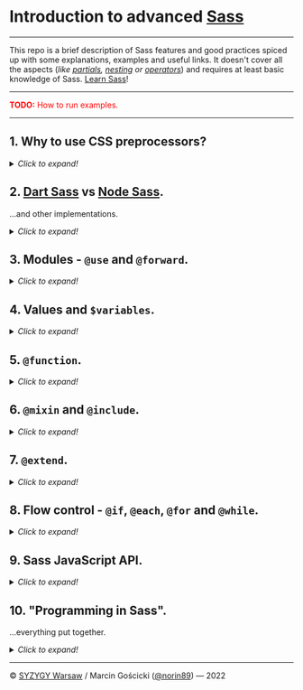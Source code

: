 # Introduction to advanced [Sass](https://sass-lang.com/)

____

This repo is a brief description of Sass features and good practices spiced up with some explanations, examples
and useful links. It doesn't cover all the aspects (_like [partials](https://sass-lang.com/documentation/at-rules/use#partials),
[nesting](https://sass-lang.com/documentation/style-rules#nesting) or [operators](https://sass-lang.com/documentation/operators)_)
and requires at least basic knowledge of Sass. [Learn Sass](https://sass-lang.com/guide)!

____

<p style="color: red;">
  <strong>TODO:</strong>
  How to run examples.
</p>

____

## 1. Why to use CSS preprocessors?
<details>
<summary><i>Click to expand!</i></summary>

Simply, not everything is yet possible in pure CSS. However, some things like variables
([CSS Custom Properties](https://www.w3.org/TR/css-variables-1/)) are available and others like
[CSS Nesting](https://www.w3.org/TR/css-nesting-1/), or [Custom Media Queries](https://www.w3.org/TR/mediaqueries-5/#custom-mq)
are on the way!

**Unfortunately there are still many things that can't be achieved yet and soon with pure CSS:**
- built-in and custom functions, loops, mixins, extending, etc.,
- complex variable types like objects or arrays,
- sane code splitting into multiple files.

**Further readings:**
- [What is the difference between CSS variables and preprocessor variables?](https://css-tricks.com/difference-between-types-of-css-variables/) — css-tricks.com
</details>

## 2. [Dart Sass](https://sass-lang.com/dart-sass) vs [Node Sass](https://www.npmjs.com/package/node-sass).
...and other implementations.
<details>
<summary><i>Click to expand!</i></summary>

**Dart Sass is the only actively maintained Sass implementation**. [LibSass](https://sass-lang.com/libsass)
and Node Sass (_which is only a wrapper for LibSass_) are deprecated - they are getting only fixes to major bugs
and security issues, no new features. [Ruby Sass](https://sass-lang.com/ruby-sass) is dead.

The major new feature available only in Dart Sass is a module system. **Sass Modules** comes with namespaces,
new at-rules (`@use` and `@forward`) and built-in modules that includes (_not only_) built-in functions.

**Further readings:**
- [LibSass is Deprecated](https://sass-lang.com/blog/libsass-is-deprecated) — sass-lang.com
- [Announcing Dart Sass](https://sass-lang.com/blog/announcing-dart-sass) — sass-lang.com
- **[Introducing Sass Modules](https://css-tricks.com/introducing-sass-modules/)** — css-tricks.com
</details>

## 3. Modules - `@use` and `@forward`.
<details>
<summary><i>Click to expand!</i></summary>

The old-way in Sass was to `@import` files to combine them into single CSS file or to use `$var`s, `@mixin`s
or `@function`s from another SCSS files. **Modules resolve drawbacks of `@import`, which are:**
1. **Global scope**:
All members (vars, mixins and functions) are globally accessible and hard to trace where are defined.
2. **Naming collisions**:
Because of global scope that is easy to unintentionally override some members. _That's why prefixes like
`$button-height` were widely used._
3. **May be confused** with [native CSS `@import` rule](https://www.w3.org/TR/css-cascade-3/#at-import).
4. **`@import` is slower than `@use`** as it executes stylesheet and emits CSS on every occurrence.

`@forward` rule works similar to `@use` but allows other modules to be `@use`d directly from module where are forwarded.
It's handful when you want to organize stylesheets across many files but provide single entry point - great for UI libraries!

[Examples.](src/examples/3-modules)

**Further readings:**
- [Sass: Documentation - @import](https://sass-lang.com/documentation/at-rules/import) — sass-lang.com
- [Sass: Documentation - @use](https://sass-lang.com/documentation/at-rules/use) — sass-lang.com
- [Sass: Documentation - @forward](https://sass-lang.com/documentation/at-rules/forward) — sass-lang.com
</details>

## 4. Values and `$variables`.
<details>
<summary><i>Click to expand!</i></summary>

<p style="color: red;">
  <strong>TODO:</strong>
  Complex value types like Maps and Lists.
</p>

**Further readings:**
- [Sass: Documentation - Values](https://sass-lang.com/documentation/values) — sass-lang.com
- [Sass: Documentation - Variables](https://sass-lang.com/documentation/variables) — sass-lang.com
</details>

## 5. `@function`.
<details>
<summary><i>Click to expand!</i></summary>

<p style="color: red;">
  <strong>TODO:</strong>
  When to use functions. What for?<br />
  - Extend build-in functions - `map:get` with `@warning` if key not found.<br />
  - `z-index` management.<br />
  - `vw` with pinch of JS to avoid horizontal scrollbar.<br />
</p>

**Further readings:**
- [Sass: Documentation - @function](https://sass-lang.com/documentation/at-rules/function) — sass-lang.com
</details>

## 6. `@mixin` and `@include`.
<details>
<summary><i>Click to expand!</i></summary>

In the past most examples of `@mixin`s I can remember were about adding vendor prefixes. Up to early 2019 it was even
in the [official documentation of Sass]((https://web.archive.org/web/20190208030244/http://sass-lang.com/documentation/file.SASS_REFERENCE.html#variable_arguments)).
Now we have better alternatives for that, like [Autoprefixer](https://autoprefixer.github.io/).

**`@mixin`s are still very useful when we have reusable blocks of styles** or / and we want to assure consistency.

<p style="color: red;">
  <strong>TODO:</strong>
  Create and link examples.
</p>

Good examples are:
* element resets, // button reset
* repetitive styles, // border and box shadows
* media queries.

**Further readings:**
- [Sass: Documentation - @mixin and @include](https://sass-lang.com/documentation/at-rules/mixin) — sass-lang.com
</details>

## 7. `@extend`.
<details>
<summary><i>Click to expand!</i></summary>

<p style="color: red;">
  <strong>TODO:</strong>
  What are Mixins for? Drawbacks - code order. When you `@extend` in separate file it's OK.<br />
  Include is usually better / safer especially when gzip is used. <br />
  What are `%placeholders`.<br />
</p>

**Further readings:**
- [Sass: Documentation - @extend](https://sass-lang.com/documentation/at-rules/extend) — sass-lang.com
</details>

## 8. Flow control - `@if`, `@each`, `@for` and `@while`.
<details>
<summary><i>Click to expand!</i></summary>

<p style="color: red;">
  <strong>TODO:</strong>
  What are Mixins for? Drawbacks - code order. When you `@extend` in separate file it's OK.<br />
  Include is usually better / safer especially when gzip is used. <br />
</p>

**Further readings:**
- [Sass: Documentation - @extend](https://sass-lang.com/documentation/at-rules/extend) — sass-lang.com
</details>

## 9. Sass JavaScript API.
<details>
<summary><i>Click to expand!</i></summary>

> The [sass package](https://www.npmjs.com/package/sass) on npm is a pure-JavaScript package built from the Dart Sass implementation.
> (...) it provides a JavaScript API that can be used to drive Sass compilations from JavaScript. It even allows
> an application to control how stylesheets are loaded and define custom functions.
> ____
> [Sass: Documentation - JavaScript API](https://sass-lang.com/documentation/js-api) — sass-lang.com

It means that Sass may be adapted to developers needs by themselves. Do you need to customize Sass compilation?
You can create JavaScript functions to be run on your Sass [Values](https://sass-lang.com/documentation/values).
Do you want to `@import` / `@use` JSON or YAML in your Sass? Go for it! But first [check if some else didn't already
create the importer](https://sass-lang.com/documentation/js-api/modules#CustomFunction) you need.

<small>
  NOTE: Many importers names starts with `node-sass` but most will work with Dart Sass as API is compatible. 
</small>

<p style="color: red;">
  <strong>TODO:</strong>
  Example of custom function and JSON importer.
</p>

**Further readings:**
- [Sass: Documentation - JavaScript API - Interface Importer](https://sass-lang.com/documentation/js-api/interfaces/Importer) — sass-lang.com
- [Sass: Documentation - JavaScript API - Custom Function](https://sass-lang.com/documentation/js-api/modules#CustomFunction) — sass-lang.com
</details>

## 10. "Programming in Sass".
...everything put together.
<details>
<summary><i>Click to expand!</i></summary>

<p style="color: red;">
  <strong>TODO:</strong>
  - Colors / typography management.<br /> 
  - `each-breakpoint` mixin.<br />
  - Advanced calendar generation.<br /> 
</p>

**Further readings:**
- [How long until @SassCSS is Turing complete?](https://twitter.com/teabass/status/394179630485471232) — twitter.com
- [Is CSS a Programming Language?](https://css-tricks.com/is-css-a-programming-language/) — css-tricks.com
</details>

____
© [SYZYGY Warsaw](https://www.syzygy.pl/) / Marcin Gościcki ([@norin89](https://github.com/norin89)) — 2022
